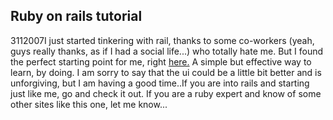 <article><h1>Ruby on rails tutorial</h1><time><span class="day">31</span><span class="month">1</span><span class="year">2007</span></time>I just started tinkering with rail, thanks to some co-workers (yeah, guys really thanks, as if I had a social life...) who totally hate me. But I found the perfect starting point for me, right <a href="http://tryruby.hobix.com/" title="try ruby">here.</a> A simple but effective way to learn, by doing. I am sorry to say that the ui could be a little bit better and is unforgiving, but I am having a good time..If you are into rails and starting just like me, go and check it out. If you are a ruby expert and know of some other sites like this one, let me know...</article>
